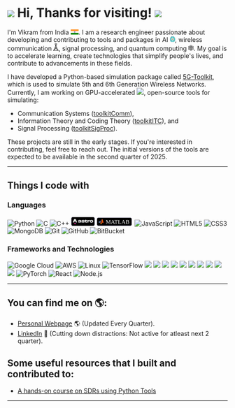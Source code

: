 
<h1><img src="https://emojis.slackmojis.com/emojis/images/1531849430/4246/blob-sunglasses.gif?1531849430" width="30"/> Hi, Thanks for visiting!  <img src="https://github.com/TheDudeThatCode/TheDudeThatCode/blob/master/Assets/Hi.gif" width="35" /> </h1>

I'm Vikram from India <img src="https://raw.githubusercontent.com/vikramsinghanttal/IIT-Kanpur/refs/heads/master/indianflag.svg" width="18">. I am a research engineer passionate about developing and contributing to tools and packages in AI <img src="https://github.com/vikramsinghanttal/icons/blob/main/AI.png" width="12">, wireless communication <img src="https://github.com/vikramsinghanttal/icons/blob/main/gNB2.png" width="12">, signal processing, and quantum computing <img src="https://github.com/vikramsinghanttal/icons/blob/main/QC.png" width="12">. My goal is to accelerate learning, create technologies that simplify people's lives, and contribute to advancements in these fields.

I have developed a Python-based simulation package called [5G-Toolkit](https://gigayasawireless.github.io/toolkit5G/), which is used to simulate 5th and 6th Generation Wireless Networks. Currently, I am working on GPU-accelerated <img src="https://as1.ftcdn.net/v2/jpg/06/18/28/66/1000_F_618286673_EsXfu5DoxhviqQOf5XajS8lKYksyomJQ.jpg" width="20">, open-source tools for simulating:

- Communication Systems ([toolkitComm](https://github.com/vikramsinghanttal/Communication-System-Toolkit)),
- Information Theory and Coding Theory ([toolkitITC](https://github.com/vikramsinghanttal/Information-and-Coding-Theory-Toolkit)), and
- Signal Processing ([toolkitSigProc](https://github.com/vikramsinghanttal/Signal-Processing-Toolkit)).

These projects are still in the early stages. If you're interested in contributing, feel free to reach out. The initial versions of the tools are expected to be available in the second quarter of 2025.

---

## Things I code with

### Languages

![Python](https://img.shields.io/badge/-Python-000?&logo=Python)
![C](https://img.shields.io/badge/-C-000?&logo=C)
![C++](https://img.shields.io/badge/-C++-000?&logo=c%2b%2b&logoColor=00599C)
<img src="https://raw.githubusercontent.com/vikramsinghanttal/icons/refs/heads/main/astro-logo-light-gradient2.svg" width="56">
<img src="https://raw.githubusercontent.com/vikramsinghanttal/icons/refs/heads/main/MATLAB.svg" width="82">
![JavaScript](https://img.shields.io/badge/-JavaScript-000?&logo=JavaScript)
![HTML5](https://img.shields.io/badge/-HTML5-E34F26?style=flat-square&logo=html5&logoColor=white)
![CSS3](https://img.shields.io/badge/-CSS3-1572B6?style=flat-square&logo=css3)
![MongoDB](https://img.shields.io/badge/-MongoDB-black?style=flat-square&logo=mongodb)
![Git](https://img.shields.io/badge/-Git-black?style=flat-square&logo=git)
![GitHub](https://img.shields.io/badge/-GitHub-181717?style=flat-square&logo=github)
![BitBucket](https://img.shields.io/badge/-BitBucket-darkblue?style=flat-square&logo=bitbucket)


### Frameworks and Technologies
![Google Cloud](https://img.shields.io/badge/Google%20Cloud-black?style=flat-square&logo=google-cloud)
![AWS](https://img.shields.io/badge/-AWS-000?&logo=Amazon-AWS&logoColor=F90)
![Linux](https://img.shields.io/badge/-Linux-000?&logo=Linux)
![TensorFlow](https://img.shields.io/badge/-TensorFlow-000?&logo=TensorFlow)
<img src="https://img.shields.io/badge/Keras-%23D00000.svg?style=for-the-badge&logo=Keras&logoColor=white" width="60">
<img src="https://img.shields.io/badge/numpy-%23013243.svg?style=for-the-badge&logo=numpy&logoColor=white" width="60">
<img src="https://img.shields.io/badge/SciPy-%230C55A5.svg?style=for-the-badge&logo=scipy&logoColor=%white" width="60">
<img src="https://img.shields.io/badge/Matplotlib-%23ffffff.svg?style=for-the-badge&logo=Matplotlib&logoColor=black" width="76">
<img src="https://img.shields.io/badge/mlflow-%23d9ead3.svg?style=for-the-badge&logo=numpy&logoColor=blue" width="72">
<img src="https://img.shields.io/badge/pytest-%23ffffff.svg?style=for-the-badge&logo=pytest&logoColor=2f9fe3" width="72">
<img src="https://img.shields.io/badge/pandas-%23150458.svg?style=for-the-badge&logo=pandas&logoColor=white" width="68">
<img src="https://img.shields.io/badge/Qt-%23217346.svg?style=for-the-badge&logo=Qt&logoColor=white" width="43">
<img src="https://img.shields.io/badge/cuda-000000.svg?style=for-the-badge&logo=nVIDIA&logoColor=green" width="56">
<img src="https://img.shields.io/badge/-ONNX-005CED?style=flat&logo=onnx&logoColor=white" width="58">
![PyTorch](https://img.shields.io/badge/-PyTorch-000?&logo=PyTorch)
![React](https://img.shields.io/badge/-React-000?&logo=React)
![Node.js](https://img.shields.io/badge/-Node.js-000?&logo=node.js)

---

## You can find me on 🌎:

- <a href="https://vikramsinghanttal.github.io/IIT-Kanpur/"> Personal Webpage</a> 🌎 (Updated Every Quarter).
- <a href="https://www.linkedin.com/in/vikramgiga/"> LinkedIn</a> 💼 (Cutting down distractions: Not active for atleast next 2 quarter).

## Some useful resources that I built and contributed to:
- <a href="https://gigayasawireless.github.io/5G-on-SDRs/"> A hands-on course on SDRs using Python Tools</a>

---
